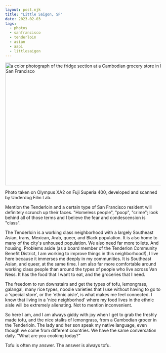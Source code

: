 ```yaml
---
layout: post.njk
title: "Little Saigon, SF"
date: 2023-02-03
tags:
  - photos
  - sanfrancisco
  - tenderloin
  - asian
  - aapi
  - littlesaigon
---
```

<img src="/img/cd24679345.jpg" width="600" height="397" alt="a color photograph of the fridge section at a Cambodian grocery store in Little Saigon, San Francisco" />

Photo taken on Olympus XA2 on Fuji Superia 400, developed and scanned by Underdog Film Lab.

Mention the Tenderloin and a certain type of San Francisco resident will definitely scrunch up their faces. "Homeless people", "poop", "crime"; look behind all of those terms and I believe the fear and condescension is "class".

The Tenderloin is a working class neighborhood with a largely Southeast Asian, trans, Mexican, Arab,  queer, and Black population. It is also home to many of the city's unhoused population. We also need far more toilets. And housing. Problems aside (as a board member of the Tenderlon Community Benefit District, I am working to improve things in this neighborhood!), I live here because it immerses me deeply in my communities. It is Southeast Asian, and queer, at the same time. I am also far more comfortable around working class people than around the types of people who live across Van Ness. It has the food that I want to eat, and the groceries that I need.

The freedom to run downstairs and get the types of tofu, lemongrass, galangal, many rice types, noodle varieties that I use without having to go to a 'special store', or the 'ethnic aisle', is what makes me feel connected. I know that living in a 'nice neighborhod' where my food lives in the ethnic aisle will be extremely alienating. Not to mention inconvenient.

So here I am, and I am always giddy with joy when I get to grab the freshly made tofu, and the nice stalks of lemongrass, from a Cambodian grocer in the Tenderloin. The lady and her son speak my native language, even though we come from different countries. We have the same conversation daily. "What are you cooking today?"

Tofu is often my answer. The answer is always tofu.
